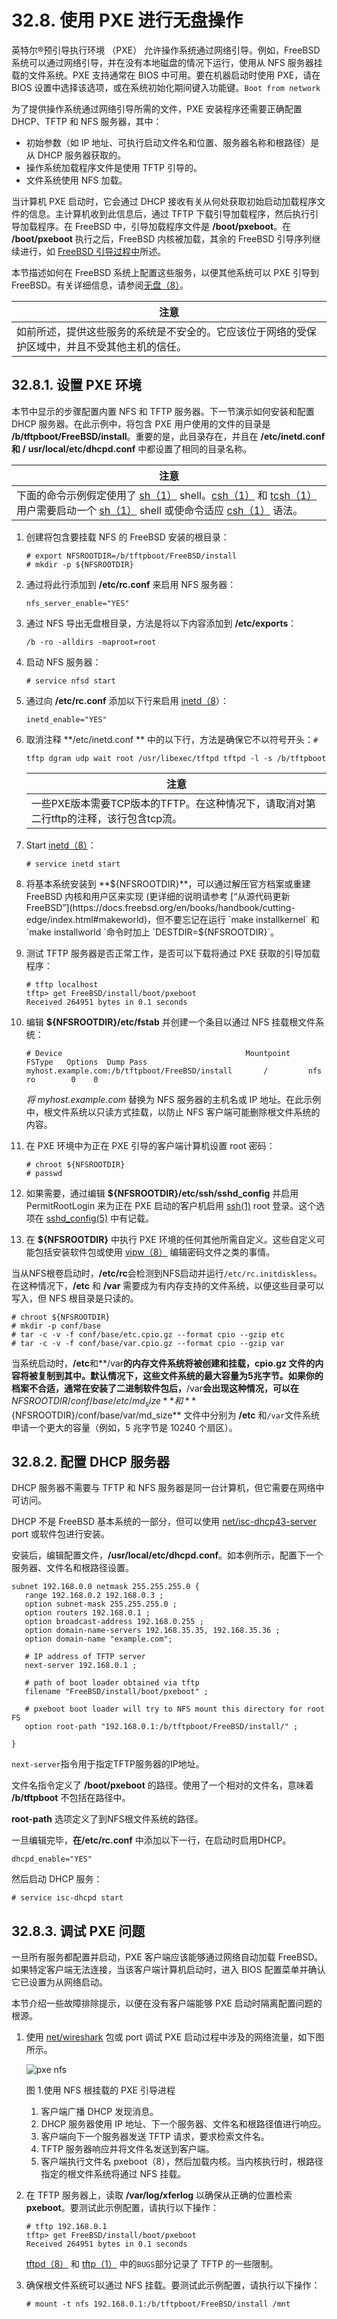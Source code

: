 # 32.8. 使用 PXE 进行无盘操作


英特尔®预引导执行环境 （PXE） 允许操作系统通过网络引导。例如，FreeBSD 系统可以通过网络引导，并在没有本地磁盘的情况下运行，使用从 NFS 服务器挂载的文件系统。PXE 支持通常在 BIOS 中可用。要在机器启动时使用 PXE，请在 BIOS 设置中选择该选项，或在系统初始化期间键入功能键。`Boot from network`

为了提供操作系统通过网络引导所需的文件，PXE 安装程序还需要正确配置 DHCP、TFTP 和 NFS 服务器，其中：

- 初始参数（如 IP 地址、可执行启动文件名和位置、服务器名称和根路径）是从 DHCP 服务器获取的。
- 操作系统加载程序文件是使用 TFTP 引导的。
- 文件系统使用 NFS 加载。

当计算机 PXE 启动时，它会通过 DHCP 接收有关从何处获取初始启动加载程序文件的信息。主计算机收到此信息后，通过 TFTP 下载引导加载程序，然后执行引导加载程序。在 FreeBSD 中，引导加载程序文件是 **/boot/pxeboot**。在 **/boot/pxeboot** 执行之后，FreeBSD 内核被加载，其余的 FreeBSD 引导序列继续进行，如 [FreeBSD 引导过程中](https://docs.freebsd.org/en/books/handbook/boot/index.html#boot)所述。

本节描述如何在 FreeBSD 系统上配置这些服务，以便其他系统可以 PXE 引导到 FreeBSD。有关详细信息，请参阅[无盘（8）](https://www.freebsd.org/cgi/man.cgi?query=diskless&sektion=8&format=html)。

| 注意                                                     |
| ------------------------------------------------------------ |
| 如前所述，提供这些服务的系统是不安全的。它应该位于网络的受保护区域中，并且不受其他主机的信任。|

## 32.8.1. 设置 PXE 环境

本节中显示的步骤配置内置 NFS 和 TFTP 服务器。下一节演示如何安装和配置 DHCP 服务器。在此示例中，将包含 PXE 用户使用的文件的目录是 **/b/tftpboot/FreeBSD/install**。重要的是，此目录存在，并且在 **/etc/inetd.conf 和 /** **usr/local/etc/dhcpd.conf** 中都设置了相同的目录名称。

| 注意                                                         |
| ------------------------------------------------------------ |
| 下面的命令示例假定使用了 [sh（1）](https://www.freebsd.org/cgi/man.cgi?query=sh&sektion=1&format=html) shell。[csh（1）](https://www.freebsd.org/cgi/man.cgi?query=csh&sektion=1&format=html) 和 [tcsh（1）](https://www.freebsd.org/cgi/man.cgi?query=tcsh&sektion=1&format=html) 用户需要启动一个 [sh（1）](https://www.freebsd.org/cgi/man.cgi?query=sh&sektion=1&format=html) shell 或使命令适应 [csh（1）](https://www.freebsd.org/cgi/man.cgi?query=csh&sektion=1&format=html) 语法。|

1. 创建将包含要挂载 NFS 的 FreeBSD 安装的根目录：

   ```
   # export NFSROOTDIR=/b/tftpboot/FreeBSD/install
   # mkdir -p ${NFSROOTDIR}
   ```

2. 通过将此行添加到 **/etc/rc.conf** 来启用 NFS 服务器：

   ```
   nfs_server_enable="YES"
   ```

3. 通过 NFS 导出无盘根目录，方法是将以下内容添加到 **/etc/exports**：

   ```
   /b -ro -alldirs -maproot=root
   ```

4. 启动 NFS 服务器：

   ```
   # service nfsd start
   ```

5. 通过向 **/etc/rc.conf** 添加以下行来启用 [inetd（8](https://www.freebsd.org/cgi/man.cgi?query=inetd&sektion=8&format=html)）：

   ```
   inetd_enable="YES"
   ```

6. 取消注释 **/etc/inetd.conf ** 中的以下行，方法是确保它不以符号开头：`#`

   ```
   tftp dgram udp wait root /usr/libexec/tftpd tftpd -l -s /b/tftpboot
   ```

   | 注意                                                         |
   | ------------------------------------------------------------ |
   | 一些PXE版本需要TCP版本的TFTP。在这种情况下，请取消对第二行tftp的注释，该行包含tcp流。|

7. Start [inetd（8）](https://www.freebsd.org/cgi/man.cgi?query=inetd&sektion=8&format=html)：

   ```
   # service inetd start
   ```

8. 将基本系统安装到 **${NFSROOTDIR}**，可以通过解压官方档案或重建 FreeBSD 内核和用户区来实现 (更详细的说明请参考 [“从源代码更新 FreeBSD”](https://docs.freebsd.org/en/books/handbook/cutting-edge/index.html#makeworld)，但不要忘记在运行 `make installkernel` 和 `make installworld `命令时加上 `DESTDIR=${NFSROOTDIR}`。

9. 测试 TFTP 服务器是否正常工作，是否可以下载将通过 PXE 获取的引导加载程序：

   ```
   # tftp localhost
   tftp> get FreeBSD/install/boot/pxeboot
   Received 264951 bytes in 0.1 seconds
   ```

10. 编辑 **${NFSROOTDIR}/etc/fstab** 并创建一个条目以通过 NFS 挂载根文件系统：

    ```
    # Device                                         Mountpoint    FSType   Options  Dump Pass
    myhost.example.com:/b/tftpboot/FreeBSD/install       /         nfs      ro        0    0
    ```

    *将 myhost.example.com* 替换为 NFS 服务器的主机名或 IP 地址。在此示例中，根文件系统以只读方式挂载，以防止 NFS 客户端可能删除根文件系统的内容。

11. 在 PXE 环境中为正在 PXE 引导的客户端计算机设置 root 密码：

    ```
    # chroot ${NFSROOTDIR}
    # passwd
    ```

12. 如果需要，通过编辑 **${NFSROOTDIR}/etc/ssh/sshd_config** 并启用 PermitRootLogin 来为正在 PXE 启动的客户机启用 [ssh(1)](https://www.freebsd.org/cgi/man.cgi?query=ssh&sektion=1&format=html) root 登录。这个选项在 [sshd_config(5)](https://www.freebsd.org/cgi/man.cgi?query=sshd_config&sektion=5&format=html) 中有记载。

13. 在 **${NFSROOTDIR}** 中执行 PXE 环境的任何其他所需自定义。这些自定义可能包括安装软件包或使用 [vipw（8）](https://www.freebsd.org/cgi/man.cgi?query=vipw&sektion=8&format=html) 编辑密码文件之类的事情。

当从NFS根卷启动时，**/etc/rc**会检测到NFS启动并运行`/etc/rc.initdiskless`。在这种情况下，**/etc** 和 **/var** 需要成为有内存支持的文件系统，以便这些目录可以写入，但 NFS 根目录是只读的。

```
# chroot ${NFSROOTDIR}
# mkdir -p conf/base
# tar -c -v -f conf/base/etc.cpio.gz --format cpio --gzip etc
# tar -c -v -f conf/base/var.cpio.gz --format cpio --gzip var
```

当系统启动时，**/etc**和**/var**的内存文件系统将被创建和挂载，**cpio.gz** 文件的内容将被复制到其中。默认情况下，这些文件系统的最大容量为5兆字节。如果你的档案不合适，通常在安装了二进制软件包后，**/var**会出现这种情况，可以在**${NFSROOTDIR}/conf/base/etc/md_size** 和 **${NFSROOTDIR}/conf/base/var/md_size** 文件中分别为 **/etc** 和`/var`文件系统申请一个更大的容量（例如，5 兆字节是 10240 个扇区）。

## 32.8.2. 配置 DHCP 服务器

DHCP 服务器不需要与 TFTP 和 NFS 服务器是同一台计算机，但它需要在网络中可访问。

DHCP 不是 FreeBSD 基本系统的一部分，但可以使用 [net/isc-dhcp43-server](https://cgit.freebsd.org/ports/tree/net/isc-dhcp43-server/pkg-descr) port 或软件包进行安装。

安装后，编辑配置文件，**/usr/local/etc/dhcpd.conf**。如本例所示，配置下一个服务器、文件名和根路径设置。

```
subnet 192.168.0.0 netmask 255.255.255.0 {
   range 192.168.0.2 192.168.0.3 ;
   option subnet-mask 255.255.255.0 ;
   option routers 192.168.0.1 ;
   option broadcast-address 192.168.0.255 ;
   option domain-name-servers 192.168.35.35, 192.168.35.36 ;
   option domain-name "example.com";

   # IP address of TFTP server
   next-server 192.168.0.1 ;

   # path of boot loader obtained via tftp
   filename "FreeBSD/install/boot/pxeboot" ;

   # pxeboot boot loader will try to NFS mount this directory for root FS
   option root-path "192.168.0.1:/b/tftpboot/FreeBSD/install/" ;

}
```

`next-server`指令用于指定TFTP服务器的IP地址。

文件名指令定义了 **/boot/pxeboot** 的路径。使用了一个相对的文件名，意味着 **/b/tftpboot** 不包括在路径中。

**root-path** 选项定义了到NFS根文件系统的路径。

一旦编辑完毕，**在/etc/rc.conf** 中添加以下一行，在启动时启用DHCP。

```
dhcpd_enable="YES"
```

然后启动 DHCP 服务：

```
# service isc-dhcpd start
```

## 32.8.3. 调试 PXE 问题

一旦所有服务都配置并启动，PXE 客户端应该能够通过网络自动加载 FreeBSD。如果特定客户端无法连接，当该客户端计算机启动时，进入 BIOS 配置菜单并确认它已设置为从网络启动。

本节介绍一些故障排除提示，以便在没有客户端能够 PXE 启动时隔离配置问题的根源。

1. 使用 [net/wireshark](https://cgit.freebsd.org/ports/tree/net/wireshark/pkg-descr) 包或 port 调试 PXE 启动过程中涉及的网络流量，如下图所示。

   ![pxe nfs](https://docs.freebsd.org/images/books/handbook/advanced-networking/pxe-nfs.png)

   图 1.使用 NFS 根挂载的 PXE 引导进程

   1. 客户端广播 DHCP 发现消息。
   2. DHCP 服务器使用 IP 地址、下一个服务器、文件名和根路径值进行响应。
   3. 客户端向下一个服务器发送 TFTP 请求，要求检索文件名。
   4. TFTP 服务器响应并将文件名发送到客户端。
   5. 客户端执行文件名 pxeboot（8），然后加载内核。当内核执行时，根路径指定的根文件系统将通过 NFS 挂载。

2. 在 TFTP 服务器上，读取 **/var/log/xferlog** 以确保从正确的位置检索 **pxeboot**。要测试此示例配置，请执行以下操作：

   ```
   # tftp 192.168.0.1
   tftp> get FreeBSD/install/boot/pxeboot
   Received 264951 bytes in 0.1 seconds
   ```

   [tftpd（8）](https://www.freebsd.org/cgi/man.cgi?query=tftpd&sektion=8&format=html) 和 [tftp（1）](https://www.freebsd.org/cgi/man.cgi?query=tftp&sektion=1&format=html) 中的`BUGS`部分记录了 TFTP 的一些限制。

3. 确保根文件系统可以通过 NFS 挂载。要测试此示例配置，请执行以下操作：

   ```
   # mount -t nfs 192.168.0.1:/b/tftpboot/FreeBSD/install /mnt
   ```
